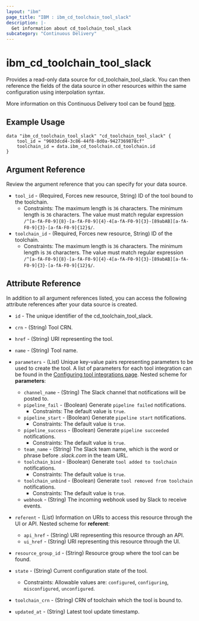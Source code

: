 ```yaml
---
layout: "ibm"
page_title: "IBM : ibm_cd_toolchain_tool_slack"
description: |-
  Get information about cd_toolchain_tool_slack
subcategory: "Continuous Delivery"
---
```


# ibm_cd_toolchain_tool_slack

Provides a read-only data source for cd_toolchain_tool_slack. You can then reference the fields of the data source in other resources within the same configuration using interpolation syntax.

More information on this Continuous Delivery tool can be found [here](https://cloud.ibm.com/docs/ContinuousDelivery?topic=ContinuousDelivery-slack).

## Example Usage

```hcl
data "ibm_cd_toolchain_tool_slack" "cd_toolchain_tool_slack" {
	tool_id = "9603dcd4-3c86-44f8-8d0a-9427369878cf"
	toolchain_id = data.ibm_cd_toolchain.cd_toolchain.id
}
```

## Argument Reference

Review the argument reference that you can specify for your data source.

* `tool_id` - (Required, Forces new resource, String) ID of the tool bound to the toolchain.
  * Constraints: The maximum length is `36` characters. The minimum length is `36` characters. The value must match regular expression `/^[a-fA-F0-9]{8}-[a-fA-F0-9]{4}-4[a-fA-F0-9]{3}-[89abAB][a-fA-F0-9]{3}-[a-fA-F0-9]{12}$/`.
* `toolchain_id` - (Required, Forces new resource, String) ID of the toolchain.
  * Constraints: The maximum length is `36` characters. The minimum length is `36` characters. The value must match regular expression `/^[a-fA-F0-9]{8}-[a-fA-F0-9]{4}-4[a-fA-F0-9]{3}-[89abAB][a-fA-F0-9]{3}-[a-fA-F0-9]{12}$/`.

## Attribute Reference

In addition to all argument references listed, you can access the following attribute references after your data source is created.

* `id` - The unique identifier of the cd_toolchain_tool_slack.
* `crn` - (String) Tool CRN.

* `href` - (String) URI representing the tool.

* `name` - (String) Tool name.

* `parameters` - (List) Unique key-value pairs representing parameters to be used to create the tool. A list of parameters for each tool integration can be found in the <a href="https://cloud.ibm.com/docs/ContinuousDelivery?topic=ContinuousDelivery-integrations">Configuring tool integrations page</a>.
Nested scheme for **parameters**:
	* `channel_name` - (String) The Slack channel that notifications will be posted to.
	* `pipeline_fail` - (Boolean) Generate `pipeline failed` notifications.
	  * Constraints: The default value is `true`.
	* `pipeline_start` - (Boolean) Generate `pipeline start` notifications.
	  * Constraints: The default value is `true`.
	* `pipeline_success` - (Boolean) Generate `pipeline succeeded` notifications.
	  * Constraints: The default value is `true`.
	* `team_name` - (String) The Slack team name, which is the word or phrase before _.slack.com_ in the team URL.
	* `toolchain_bind` - (Boolean) Generate `tool added to toolchain` notifications.
	  * Constraints: The default value is `true`.
	* `toolchain_unbind` - (Boolean) Generate `tool removed from toolchain` notifications.
	  * Constraints: The default value is `true`.
	* `webhook` - (String) The incoming webhook used by Slack to receive events.

* `referent` - (List) Information on URIs to access this resource through the UI or API.
Nested scheme for **referent**:
	* `api_href` - (String) URI representing this resource through an API.
	* `ui_href` - (String) URI representing this resource through the UI.

* `resource_group_id` - (String) Resource group where the tool can be found.

* `state` - (String) Current configuration state of the tool.
  * Constraints: Allowable values are: `configured`, `configuring`, `misconfigured`, `unconfigured`.

* `toolchain_crn` - (String) CRN of toolchain which the tool is bound to.


* `updated_at` - (String) Latest tool update timestamp.

